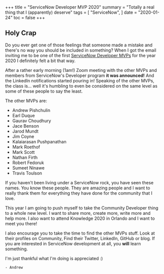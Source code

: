 +++
title = "ServiceNow Developer MVP 2020"
summary = "Totally a real thing that I (apparently) deserve"
tags = [
    "ServiceNow",
]
date = "2020-01-24"
toc = false
+++

## Holy Crap

Do you ever get one of those feelings that someone made a mistake and there's no way you should be included in something? When I got the email inviting me to be one of the first [ServiceNow Developer MVPs](https://developer.servicenow.com/blog.do?p=/post/all-stars/) for the year 2020 I definitely felt a bit that way.

<!-- more -->

After a rather early morning (1am!) Zoom meeting with the other MVPs and members from ServiceNow's Developer program **it was announced!** And the LinkedIn notifications started pouring in! Speaking of the other MVPs, the class is... well it's humbling to even be considered on the same level as some of these people to say the least. 

The other MVPs are: 
* Andrew Pishchulin
* Earl Duque
* Gaurav Choudhury
* Jace Benson
* Jarod Mundt
* Jim Coyne
* Kalaiarasan Pushpanathan
* Mark Roethof
* Mark Scott
* Nathan Firth
* Robert Fedoruk
* Sumeet Ninawe
* Travis Toulson

If you haven't been living under a ServiceNow rock, you have seen these names. You know these people. They are amazing people and I want to really thank them for everything they have done for the community that I love. 

This year I am going to push myself to take the Community Developer thing to a whole new level. I want to share more, create more, write more and help more. I also want to attend Knowledge 2020 in Orlando and I want to meet you there!

I also encourage you to take the time to find the other MVPs stuff. Look at their profiles on Community, Find their Twitter, LinkedIn, GitHub or blog. If you are interested in ServiceNow development at all, you **will** learn something.

I'm just thankful what I'm doing is appreciated :)

`- Andrew`